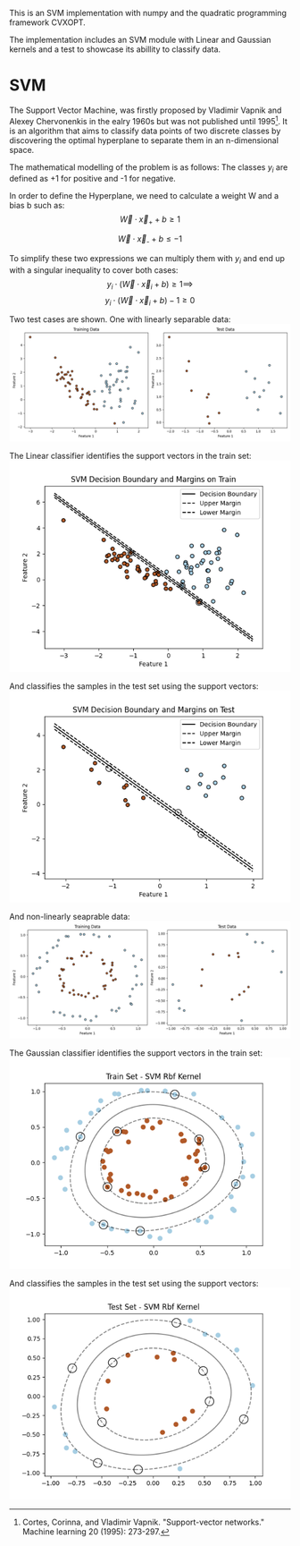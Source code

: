 This is an SVM implementation with numpy and the quadratic programming framework CVXOPT.

The implementation includes an SVM module with Linear and Gaussian kernels and a test to showcase its abillity to classify data.

# SVM
The Support Vector Machine, was firstly proposed by Vladimir Vapnik and Alexey Chervonenkis in the ealry 1960s but was not published until 1995[^1]. It is an algorithm that aims to classify data points of two discrete classes by discovering the optimal hyperplane to separate them in an n-dimensional space. 

The mathematical modelling of the problem is as follows:
The classes $y_{i}$ are defined as +1 for positive and -1 for negative. 

In order to define the Hyperplane, we need to calculate a weight W and a bias b such as:
$$\vec{W} \cdot \vec{x}_{\text{+}} + b \geq 1$$

$$\vec{W} \cdot \vec{x}_{\text{-}} + b \leq -1$$

To simplify these two expressions we can multiply them with $y_{i}$ and end up with a singular inequality to cover both cases:
$$y_{i} \cdot (\vec{W} \cdot \vec{x}_{i} + b) \geq 1 \implies$$ $$y_{i} \cdot (\vec{W} \cdot \vec{x}_{i} + b) -1 \geq 0$$ 





Two test cases are shown. One with linearly separable data:
![Image Alt Text](images/Linear_example_synthetic_dataset.png)

The Linear classifier identifies the support vectors in the train set:
![Image Alt Text](images/Linear_example_svm_train_solution.png)

And classifies the samples in the test set using the support vectors:
![Image Alt Text](images/Linear_example_svm_test_solution.png)

And non-linearly seaprable data:
![Image Alt Text](images/Non_linear_example_synthetic_dataset.png)

The Gaussian classifier identifies the support vectors in the train set:
![Image Alt Text](images/Non_linear_example_svm_train_solution.png)

And classifies the samples in the test set using the support vectors:
![Image Alt Text](images/Non_linear_example_svm_test_solution.png)


[^1]:Cortes, Corinna, and Vladimir Vapnik. "Support-vector networks." Machine learning 20 (1995): 273-297.
